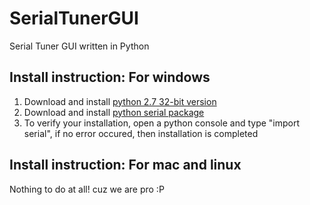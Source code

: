 # SerialTunerGUI
Serial Tuner GUI written in Python
## Install instruction: For windows
1. Download and install [python 2.7 32-bit version](https://www.python.org/downloads/release/python-2714/)
2. Download and install [python serial package](https://pypi.python.org/pypi/pyserial/2.7)
3. To verify your installation, open a python console and type "import serial", if no error occured, then installation is completed
## Install instruction: For mac and linux
Nothing to do at all! cuz we are pro :P
